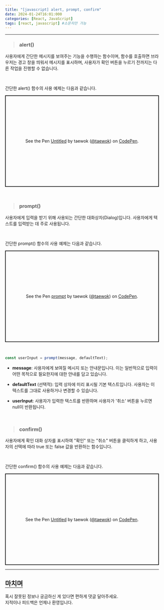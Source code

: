 ```yaml
---
title: "[javascript] alert, prompt, confirm"
date: 2024-01-24T16:01:000
categories: [React, JavaScript]
tags: [react, javascript] #소문자만 가능
---
```


---

<h3><blockquote>alert()
</blockquote></h3>

<p>사용자에게 간단한 메시지를 보여주는 기능을 수행하는 함수이며, 함수를 호출하면 브라우저는 경고 창을 띄워서 메시지를 표시하며, 사용자가 확인 버튼을 누르기 전까지는 다른 작업을 진행할 수 없습니다.</p>
<br/>

<p>간단한 alert() 함수의 사용 예제는 다음과 같습니다.</p>

<p class="codepen" data-height="300" data-default-tab="html,result" data-slug-hash="QWoyqJw" data-user="taewok" style="height: 300px; box-sizing: border-box; display: flex; align-items: center; justify-content: center; border: 2px solid; margin: 1em 0; padding: 1em;">
  <span>See the Pen <a href="https://codepen.io/taewok/pen/QWoyqJw">
  Untitled</a> by taewok (<a href="https://codepen.io/taewok">@taewok</a>)
  on <a href="https://codepen.io">CodePen</a>.</span>
</p>
<script async src="https://cpwebassets.codepen.io/assets/embed/ei.js"></script>

<br/>

<h3><blockquote>prompt()
</blockquote></h3>

<p>사용자에게 입력을 받기 위해 사용되는 간단한 대화상자(Dialog)입니다. 사용자에게 텍스트를 입력받는 데 주로 사용됩니다.</p>
<br/>

<p>간단한 prompt() 함수의 사용 예제는 다음과 같습니다.</p>

<p class="codepen" data-height="300" data-default-tab="html,result" data-slug-hash="QWoyqob" data-user="taewok" style="height: 300px; box-sizing: border-box; display: flex; align-items: center; justify-content: center; border: 2px solid; margin: 1em 0; padding: 1em;">
  <span>See the Pen <a href="https://codepen.io/taewok/pen/QWoyqob">
  prompt</a> by taewok (<a href="https://codepen.io/taewok">@taewok</a>)
  on <a href="https://codepen.io">CodePen</a>.</span>
</p>
<script async src="https://cpwebassets.codepen.io/assets/embed/ei.js"></script>

<br/>

```js
const userInput = prompt(message, defaultText);
```

- <b>message</b>: 사용자에게 보여질 메시지 또는 안내문입니다. 이는 일반적으로 입력이 어떤 목적으로 필요한지에 대한 안내를 담고 있습니다.

- <b>defaultText</b> (선택적): 입력 상자에 미리 표시될 기본 텍스트입니다. 사용자는 이 텍스트를 그대로 사용하거나 변경할 수 있습니다.

- <b>userInput</b>: 사용자가 입력한 텍스트를 반환하며 사용자가 '취소' 버튼을 누르면 null이 반환됩니다.

<br/>

<h3><blockquote>confirm()
</blockquote></h3>

<p>사용자에게 확인 대화 상자를 표시하여 "확인" 또는 "취소" 버튼을 클릭하게 하고, 사용자의 선택에 따라 true 또는 false 값을 반환하는 함수입니다.</p>
<br/>

<p>간단한 confirm() 함수의 사용 예제는 다음과 같습니다.</p>

<p class="codepen" data-height="300" data-default-tab="html,result" data-slug-hash="Babdebe" data-user="taewok" style="height: 300px; box-sizing: border-box; display: flex; align-items: center; justify-content: center; border: 2px solid; margin: 1em 0; padding: 1em;">
  <span>See the Pen <a href="https://codepen.io/taewok/pen/Babdebe">
  Untitled</a> by taewok (<a href="https://codepen.io/taewok">@taewok</a>)
  on <a href="https://codepen.io">CodePen</a>.</span>
</p>
<script async src="https://cpwebassets.codepen.io/assets/embed/ei.js"></script>

---

## <b style="border-bottom:2px solid gray"><b>마치며</b></b>

<P>혹시 잘못된 정보나 궁금하신 게 있다면 편하게 댓글 달아주세요.<br/>
지적이나 피드백은 언제나 환영입니다.</p>